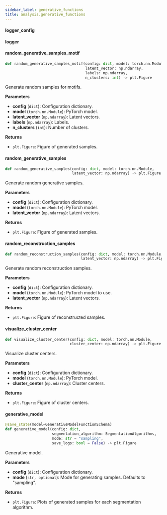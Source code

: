 ```yaml
---
sidebar_label: generative_functions
title: analysis.generative_functions
---
```


#### logger\_config

#### logger

#### random\_generative\_samples\_motif

```python
def random_generative_samples_motif(config: dict, model: torch.nn.Module,
                                    latent_vector: np.ndarray,
                                    labels: np.ndarray,
                                    n_clusters: int) -> plt.Figure
```

Generate random samples for motifs.

**Parameters**

* **config** (`dict`): Configuration dictionary.
* **model** (`torch.nn.Module`): PyTorch model.
* **latent_vector** (`np.ndarray`): Latent vectors.
* **labels** (`np.ndarray`): Labels.
* **n_clusters** (`int`): Number of clusters.

**Returns**

* `plt.Figure`: Figure of generated samples.

#### random\_generative\_samples

```python
def random_generative_samples(config: dict, model: torch.nn.Module,
                              latent_vector: np.ndarray) -> plt.Figure
```

Generate random generative samples.

**Parameters**

* **config** (`dict`): Configuration dictionary.
* **model** (`torch.nn.Module`): PyTorch model.
* **latent_vector** (`np.ndarray`): Latent vectors.

**Returns**

* `plt.Figure`: Figure of generated samples.

#### random\_reconstruction\_samples

```python
def random_reconstruction_samples(config: dict, model: torch.nn.Module,
                                  latent_vector: np.ndarray) -> plt.Figure
```

Generate random reconstruction samples.

**Parameters**

* **config** (`dict`): Configuration dictionary.
* **model** (`torch.nn.Module`): PyTorch model to use.
* **latent_vector** (`np.ndarray`): Latent vectors.

**Returns**

* `plt.Figure`: Figure of reconstructed samples.

#### visualize\_cluster\_center

```python
def visualize_cluster_center(config: dict, model: torch.nn.Module,
                             cluster_center: np.ndarray) -> plt.Figure
```

Visualize cluster centers.

**Parameters**

* **config** (`dict`): Configuration dictionary.
* **model** (`torch.nn.Module`): PyTorch model.
* **cluster_center** (`np.ndarray`): Cluster centers.

**Returns**

* `plt.Figure`: Figure of cluster centers.

#### generative\_model

```python
@save_state(model=GenerativeModelFunctionSchema)
def generative_model(config: dict,
                     segmentation_algorithm: SegmentationAlgorithms,
                     mode: str = "sampling",
                     save_logs: bool = False) -> plt.Figure
```

Generative model.

**Parameters**

* **config** (`dict`): Configuration dictionary.
* **mode** (`str, optional`): Mode for generating samples. Defaults to &quot;sampling&quot;.

**Returns**

* `plt.Figure`: Plots of generated samples for each segmentation algorithm.

